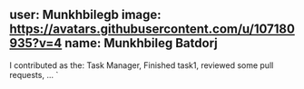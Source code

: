 user: Munkhbilegb
image: https://avatars.githubusercontent.com/u/107180935?v=4
name: Munkhbileg Batdorj
---
I contributed as the: Task Manager, Finished task1, reviewed some pull requests, ... `
